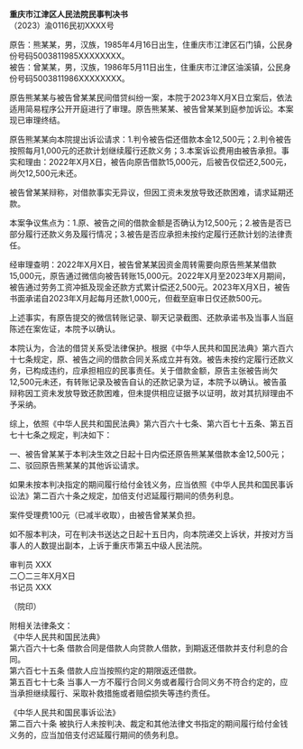 **重庆市江津区人民法院民事判决书**  
（2023）渝0116民初XXXX号  

原告：熊某某，男，汉族，1985年4月16日出生，住重庆市江津区石门镇，公民身份号码5003811985XXXXXXXX。  
被告：曾某某，男，汉族，1986年5月11日出生，住重庆市江津区油溪镇，公民身份号码5003811986XXXXXXXX。  

原告熊某某与被告曾某某民间借贷纠纷一案，本院于2023年X月X日立案后，依法适用简易程序公开开庭进行了审理。原告熊某某、被告曾某某到庭参加诉讼。本案现已审理终结。  

原告熊某某向本院提出诉讼请求：1.判令被告偿还借款本金12,500元；2.判令被告按照每月1,000元的还款计划继续履行还款义务；3.本案诉讼费用由被告承担。事实和理由：2022年X月X日，被告向原告借款15,000元，后被告仅偿还2,500元，尚欠12,500元未还。  

被告曾某某辩称，对借款事实无异议，但因工资未发放导致还款困难，请求延期还款。  

本案争议焦点为：1.原、被告之间的借款金额是否确认为12,500元；2.被告是否已部分履行还款义务及履行情况；3.被告是否应承担未按约定履行还款计划的法律责任。  

经审理查明：2022年X月X日，被告曾某某因资金周转需要向原告熊某某借款15,000元，原告通过微信向被告转账15,000元。2022年X月至2023年X月期间，被告通过劳务工资冲抵及现金还款方式累计偿还2,500元。2023年X月X日，被告书面承诺自2023年X月起每月还款1,000元，但截至庭审日仅还款500元。  

上述事实，有原告提交的微信转账记录、聊天记录截图、还款承诺书及当事人当庭陈述在案佐证，本院予以确认。  

本院认为，合法的借贷关系受法律保护。根据《中华人民共和国民法典》第六百六十七条规定，原、被告之间的借款合同关系成立并有效。被告未按约定履行还款义务，已构成违约，应承担相应的民事责任。关于借款金额，原告主张被告尚欠12,500元未还，有转账记录及被告自认的还款记录为证，本院予以确认。被告虽辩称因工资未发放导致还款困难，但未提供相应证据予以证明，故对其抗辩理由不予采纳。  

综上，依照《中华人民共和国民法典》第六百六十七条、第六百七十五条、第五百七十七条之规定，判决如下：  

一、被告曾某某于本判决生效之日起十日内偿还原告熊某某借款本金12,500元；  
二、驳回原告熊某某的其他诉讼请求。  

如果未按本判决指定的期间履行给付金钱义务，应当依照《中华人民共和国民事诉讼法》第二百六十条之规定，加倍支付迟延履行期间的债务利息。  

案件受理费100元（已减半收取），由被告曾某某负担。  

如不服本判决，可在判决书送达之日起十五日内，向本院递交上诉状，并按对方当事人的人数提出副本，上诉于重庆市第五中级人民法院。  

审判员 XXX  
二〇二三年X月X日  
书记员 XXX  

（院印）  

附相关法律条文：  
《中华人民共和国民法典》  
第六百六十七条 借款合同是借款人向贷款人借款，到期返还借款并支付利息的合同。  
第六百七十五条 借款人应当按照约定的期限返还借款。  
第五百七十七条 当事人一方不履行合同义务或者履行合同义务不符合约定的，应当承担继续履行、采取补救措施或者赔偿损失等违约责任。  

《中华人民共和国民事诉讼法》  
第二百六十条 被执行人未按判决、裁定和其他法律文书指定的期间履行给付金钱义务的，应当加倍支付迟延履行期间的债务利息。